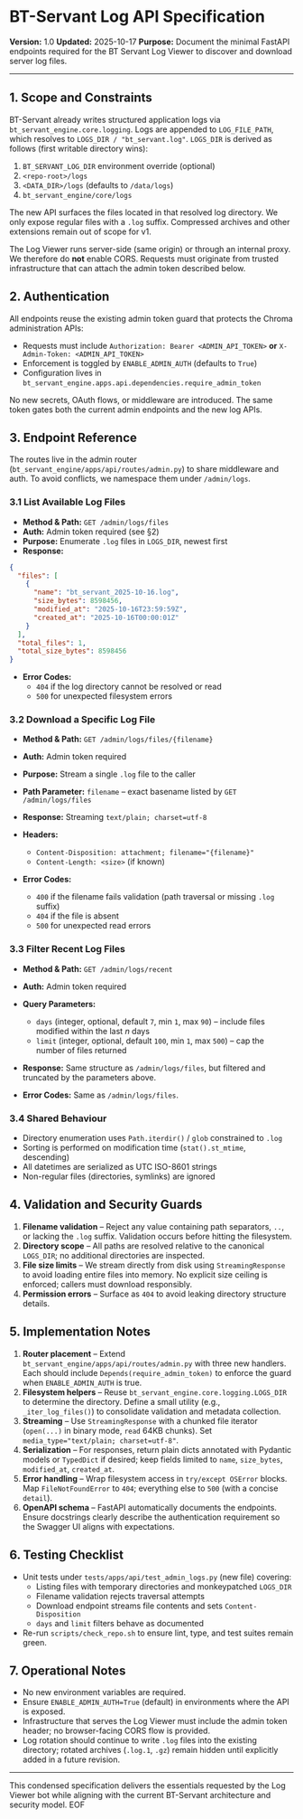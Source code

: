 # BT-Servant Log API Specification

**Version:** 1.0
**Updated:** 2025-10-17
**Purpose:** Document the minimal FastAPI endpoints required for the BT Servant Log Viewer to discover and download server log files.

---

## 1. Scope and Constraints

BT-Servant already writes structured application logs via `bt_servant_engine.core.logging`. Logs are appended to `LOG_FILE_PATH`, which resolves to `LOGS_DIR / "bt_servant.log"`. `LOGS_DIR` is derived as follows (first writable directory wins):

1. `BT_SERVANT_LOG_DIR` environment override (optional)
2. `<repo-root>/logs`
3. `<DATA_DIR>/logs` (defaults to `/data/logs`)
4. `bt_servant_engine/core/logs`

The new API surfaces the files located in that resolved log directory. We only expose regular files with a `.log` suffix. Compressed archives and other extensions remain out of scope for v1.

The Log Viewer runs server-side (same origin) or through an internal proxy. We therefore do **not** enable CORS. Requests must originate from trusted infrastructure that can attach the admin token described below.


## 2. Authentication

All endpoints reuse the existing admin token guard that protects the Chroma administration APIs:

- Requests must include `Authorization: Bearer <ADMIN_API_TOKEN>` **or** `X-Admin-Token: <ADMIN_API_TOKEN>`
- Enforcement is toggled by `ENABLE_ADMIN_AUTH` (defaults to `True`)
- Configuration lives in `bt_servant_engine.apps.api.dependencies.require_admin_token`

No new secrets, OAuth flows, or middleware are introduced. The same token gates both the current admin endpoints and the new log APIs.


## 3. Endpoint Reference

The routes live in the admin router (`bt_servant_engine/apps/api/routes/admin.py`) to share middleware and auth. To avoid conflicts, we namespace them under `/admin/logs`.

### 3.1 List Available Log Files

- **Method & Path:** `GET /admin/logs/files`
- **Auth:** Admin token required (see §2)
- **Purpose:** Enumerate `.log` files in `LOGS_DIR`, newest first
- **Response:**

```json
{
  "files": [
    {
      "name": "bt_servant_2025-10-16.log",
      "size_bytes": 8598456,
      "modified_at": "2025-10-16T23:59:59Z",
      "created_at": "2025-10-16T00:00:01Z"
    }
  ],
  "total_files": 1,
  "total_size_bytes": 8598456
}
```

- **Error Codes:**
  - `404` if the log directory cannot be resolved or read
  - `500` for unexpected filesystem errors

### 3.2 Download a Specific Log File

- **Method & Path:** `GET /admin/logs/files/{filename}`
- **Auth:** Admin token required
- **Purpose:** Stream a single `.log` file to the caller
- **Path Parameter:** `filename` – exact basename listed by `GET /admin/logs/files`
- **Response:** Streaming `text/plain; charset=utf-8`
- **Headers:**
  - `Content-Disposition: attachment; filename="{filename}"`
  - `Content-Length: <size>` (if known)

- **Error Codes:**
  - `400` if the filename fails validation (path traversal or missing `.log` suffix)
  - `404` if the file is absent
  - `500` for unexpected read errors

### 3.3 Filter Recent Log Files

- **Method & Path:** `GET /admin/logs/recent`
- **Auth:** Admin token required
- **Query Parameters:**
  - `days` (integer, optional, default `7`, min `1`, max `90`) – include files modified within the last *n* days
  - `limit` (integer, optional, default `100`, min `1`, max `500`) – cap the number of files returned

- **Response:** Same structure as `/admin/logs/files`, but filtered and truncated by the parameters above.

- **Error Codes:** Same as `/admin/logs/files`.

### 3.4 Shared Behaviour

- Directory enumeration uses `Path.iterdir()` / `glob` constrained to `.log`
- Sorting is performed on modification time (`stat().st_mtime`, descending)
- All datetimes are serialized as UTC ISO-8601 strings
- Non-regular files (directories, symlinks) are ignored


## 4. Validation and Security Guards

1. **Filename validation** – Reject any value containing path separators, `..`, or lacking the `.log` suffix. Validation occurs before hitting the filesystem.
2. **Directory scope** – All paths are resolved relative to the canonical `LOGS_DIR`; no additional directories are inspected.
3. **File size limits** – We stream directly from disk using `StreamingResponse` to avoid loading entire files into memory. No explicit size ceiling is enforced; callers must download responsibly.
4. **Permission errors** – Surface as `404` to avoid leaking directory structure details.


## 5. Implementation Notes

1. **Router placement** – Extend `bt_servant_engine/apps/api/routes/admin.py` with three new handlers. Each should include `Depends(require_admin_token)` to enforce the guard when `ENABLE_ADMIN_AUTH` is true.
2. **Filesystem helpers** – Reuse `bt_servant_engine.core.logging.LOGS_DIR` to determine the directory. Define a small utility (e.g., `_iter_log_files()`) to consolidate validation and metadata collection.
3. **Streaming** – Use `StreamingResponse` with a chunked file iterator (`open(...)` in binary mode, `read` 64KB chunks). Set `media_type="text/plain; charset=utf-8"`.
4. **Serialization** – For responses, return plain dicts annotated with Pydantic models or `TypedDict` if desired; keep fields limited to `name`, `size_bytes`, `modified_at`, `created_at`.
5. **Error handling** – Wrap filesystem access in `try/except OSError` blocks. Map `FileNotFoundError` to `404`; everything else to `500` (with a concise `detail`).
6. **OpenAPI schema** – FastAPI automatically documents the endpoints. Ensure docstrings clearly describe the authentication requirement so the Swagger UI aligns with expectations.


## 6. Testing Checklist

- Unit tests under `tests/apps/api/test_admin_logs.py` (new file) covering:
  - Listing files with temporary directories and monkeypatched `LOGS_DIR`
  - Filename validation rejects traversal attempts
  - Download endpoint streams file contents and sets `Content-Disposition`
  - `days` and `limit` filters behave as documented
- Re-run `scripts/check_repo.sh` to ensure lint, type, and test suites remain green.


## 7. Operational Notes

- No new environment variables are required.
- Ensure `ENABLE_ADMIN_AUTH=True` (default) in environments where the API is exposed.
- Infrastructure that serves the Log Viewer must include the admin token header; no browser-facing CORS flow is provided.
- Log rotation should continue to write `.log` files into the existing directory; rotated archives (`.log.1`, `.gz`) remain hidden until explicitly added in a future revision.

---

This condensed specification delivers the essentials requested by the Log Viewer bot while aligning with the current BT-Servant architecture and security model. EOF
